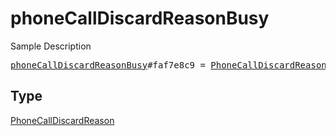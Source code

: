 # phoneCallDiscardReasonBusy

Sample Description

<pre>
<a href="../constructor/phoneCallDiscardReasonBusy.md">phoneCallDiscardReasonBusy</a>#faf7e8c9 = <a href="../type/PhoneCallDiscardReason.md">PhoneCallDiscardReason</a>;
</pre>

## Type

<a href="../type/PhoneCallDiscardReason.md">PhoneCallDiscardReason</a>

